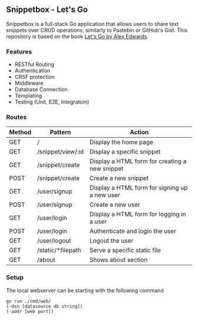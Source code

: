 ## Snippetbox - Let's Go

Snippetbox is a full-stack Go application that allows users to share text snippets over CRUD operations, similarly to Pastebin or GitHub's Gist. 
This repository is based on the book [Let's Go by Alex Edwards](https://lets-go.alexedwards.net/).

### Features
- RESTful Routing
- Authentication 
- CRSF protection
- Middleware
- Database Connection
- Templating
- Testing (Unit, E2E, Integration)

### Routes

| Method | Pattern | Action |
|--------| ------- | ------ |
| GET    | / | Display the home page |
| GET    | /snippet/view/:id	| Display a specific snippet |
| GET    | /snippet/create	| Display a HTML form for creating a new snippet |
| POST   | /snippet/create | Create a new snippet |
| GET    | /user/signup | Display a HTML form for signing up a new user |
| POST   | /user/signup | Create a new user |
| GET    | /user/login | Display a HTML form for logging in a user |
| POST   | /user/login | Authenticate and login the user |
| GET    | /user/logout | Logout the user |
| GET    | /static/*filepath | Serve a specific static file |
| GET    | /about | Shows about section |

### Setup

The local webserver can be starting with the following command  
```
go run ./cmd/web/ 
(-dsn [datasource db string])
(-addr [web port])
```